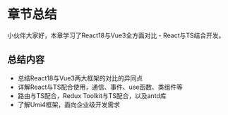 # 章节总结

小伙伴大家好，本章学习了React18与Vue3全方面对比 - React与TS结合开发。

## 总结内容

- 总结React18与Vue3两大框架的对比的异同点
- 详解React与TS配合使用，通信、事件、use函数、类组件等
- 路由与TS配合，Redux Toolkit与TS配合，以及antd库
- 了解Umi4框架，面向企业级开发需求
